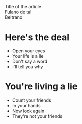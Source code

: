 <div class="all">

<div class="title">Title of the article</div>

<div class="author">Fulano de tal</div>
<div class="author">Beltrano</div>

<div style="page-break-after: always;"></div>

# Here's the deal

- Open your eyes
- Your life is a lie
- Don't say a word
- I'll tell you why

<div style="page-break-after: always;"></div>

# You're living a lie

- Count your friends
- In your hands
- Now look again
- They're not your friends

</div>